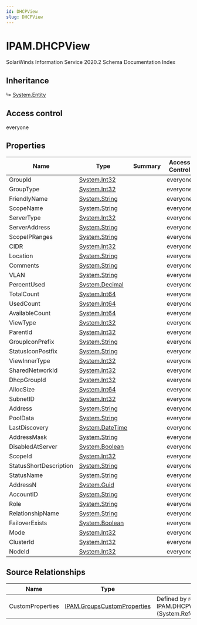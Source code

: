 ```yaml
---
id: DHCPView
slug: DHCPView
---
```


# IPAM.DHCPView

SolarWinds Information Service 2020.2 Schema Documentation Index

## Inheritance

↳ [System.Entity](./../System/Entity)

## Access control

everyone

## Properties

| Name | Type | Summary | Access Control |
| ------ | ------ | ------ | ------ |
| GroupId | [System.Int32](https://docs.microsoft.com/en-us/dotnet/api/system.int32) |  | everyone |
| GroupType | [System.Int32](https://docs.microsoft.com/en-us/dotnet/api/system.int32) |  | everyone |
| FriendlyName | [System.String](https://docs.microsoft.com/en-us/dotnet/api/system.string) |  | everyone |
| ScopeName | [System.String](https://docs.microsoft.com/en-us/dotnet/api/system.string) |  | everyone |
| ServerType | [System.Int32](https://docs.microsoft.com/en-us/dotnet/api/system.int32) |  | everyone |
| ServerAddress | [System.String](https://docs.microsoft.com/en-us/dotnet/api/system.string) |  | everyone |
| ScopeIPRanges | [System.String](https://docs.microsoft.com/en-us/dotnet/api/system.string) |  | everyone |
| CIDR | [System.Int32](https://docs.microsoft.com/en-us/dotnet/api/system.int32) |  | everyone |
| Location | [System.String](https://docs.microsoft.com/en-us/dotnet/api/system.string) |  | everyone |
| Comments | [System.String](https://docs.microsoft.com/en-us/dotnet/api/system.string) |  | everyone |
| VLAN | [System.String](https://docs.microsoft.com/en-us/dotnet/api/system.string) |  | everyone |
| PercentUsed | [System.Decimal](https://docs.microsoft.com/en-us/dotnet/api/system.decimal) |  | everyone |
| TotalCount | [System.Int64](https://docs.microsoft.com/en-us/dotnet/api/system.int64) |  | everyone |
| UsedCount | [System.Int64](https://docs.microsoft.com/en-us/dotnet/api/system.int64) |  | everyone |
| AvailableCount | [System.Int64](https://docs.microsoft.com/en-us/dotnet/api/system.int64) |  | everyone |
| ViewType | [System.Int32](https://docs.microsoft.com/en-us/dotnet/api/system.int32) |  | everyone |
| ParentId | [System.Int32](https://docs.microsoft.com/en-us/dotnet/api/system.int32) |  | everyone |
| GroupIconPrefix | [System.String](https://docs.microsoft.com/en-us/dotnet/api/system.string) |  | everyone |
| StatusIconPostfix | [System.String](https://docs.microsoft.com/en-us/dotnet/api/system.string) |  | everyone |
| ViewInnerType | [System.Int32](https://docs.microsoft.com/en-us/dotnet/api/system.int32) |  | everyone |
| SharedNetworkId | [System.Int32](https://docs.microsoft.com/en-us/dotnet/api/system.int32) |  | everyone |
| DhcpGroupId | [System.Int32](https://docs.microsoft.com/en-us/dotnet/api/system.int32) |  | everyone |
| AllocSize | [System.Int64](https://docs.microsoft.com/en-us/dotnet/api/system.int64) |  | everyone |
| SubnetID | [System.Int32](https://docs.microsoft.com/en-us/dotnet/api/system.int32) |  | everyone |
| Address | [System.String](https://docs.microsoft.com/en-us/dotnet/api/system.string) |  | everyone |
| PoolData | [System.String](https://docs.microsoft.com/en-us/dotnet/api/system.string) |  | everyone |
| LastDiscovery | [System.DateTime](https://docs.microsoft.com/en-us/dotnet/api/system.datetime) |  | everyone |
| AddressMask | [System.String](https://docs.microsoft.com/en-us/dotnet/api/system.string) |  | everyone |
| DisabledAtServer | [System.Boolean](https://docs.microsoft.com/en-us/dotnet/api/system.boolean) |  | everyone |
| ScopeId | [System.Int32](https://docs.microsoft.com/en-us/dotnet/api/system.int32) |  | everyone |
| StatusShortDescription | [System.String](https://docs.microsoft.com/en-us/dotnet/api/system.string) |  | everyone |
| StatusName | [System.String](https://docs.microsoft.com/en-us/dotnet/api/system.string) |  | everyone |
| AddressN | [System.Guid](https://docs.microsoft.com/en-us/dotnet/api/system.guid) |  | everyone |
| AccountID | [System.String](https://docs.microsoft.com/en-us/dotnet/api/system.string) |  | everyone |
| Role | [System.String](https://docs.microsoft.com/en-us/dotnet/api/system.string) |  | everyone |
| RelationshipName | [System.String](https://docs.microsoft.com/en-us/dotnet/api/system.string) |  | everyone |
| FailoverExists | [System.Boolean](https://docs.microsoft.com/en-us/dotnet/api/system.boolean) |  | everyone |
| Mode | [System.Int32](https://docs.microsoft.com/en-us/dotnet/api/system.int32) |  | everyone |
| ClusterId | [System.Int32](https://docs.microsoft.com/en-us/dotnet/api/system.int32) |  | everyone |
| NodeId | [System.Int32](https://docs.microsoft.com/en-us/dotnet/api/system.int32) |  | everyone |

## Source Relationships

| Name | Type | Notes |
| ------ | ------ | ------ |
| CustomProperties | [IPAM.GroupsCustomProperties](./../IPAM/GroupsCustomProperties) | Defined by relationship IPAM.DHCPViewRefCustomProperties (System.Reference) |

